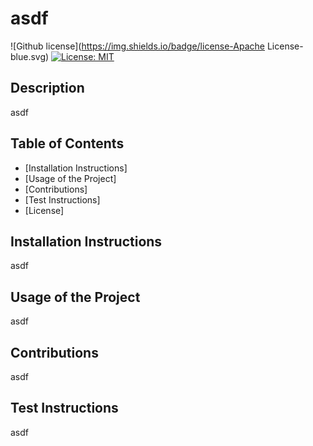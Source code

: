 # asdf
  ![Github license](https://img.shields.io/badge/license-Apache License-blue.svg)
    [![License: MIT](https://img.shields.io/badge/License-MIT-yellow.svg)](https://opensource.org/licenses/MIT)


  ## Description
  asdf

  ## Table of Contents
  * [Installation Instructions]
  * [Usage of the Project]
  * [Contributions]
  * [Test Instructions]
  * [License]

  ## Installation Instructions
  asdf

  ## Usage of the Project
  asdf

  ## Contributions
  asdf

  ## Test Instructions
  asdf


